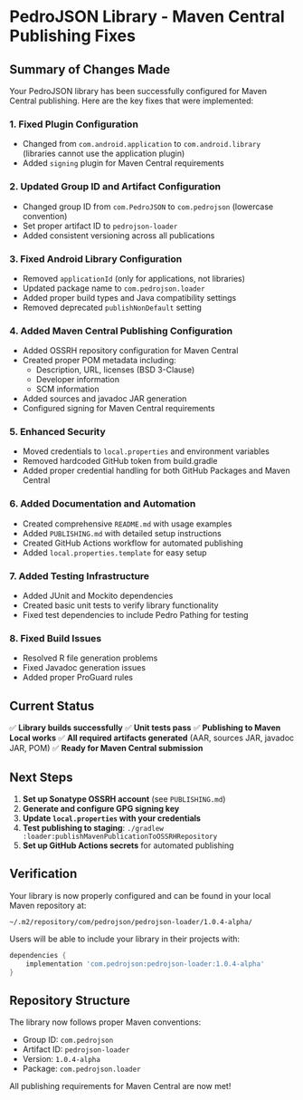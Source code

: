 # PedroJSON Library - Maven Central Publishing Fixes

## Summary of Changes Made

Your PedroJSON library has been successfully configured for Maven Central publishing. Here are the key fixes that were implemented:

### 1. **Fixed Plugin Configuration**
- Changed from `com.android.application` to `com.android.library` (libraries cannot use the application plugin)
- Added `signing` plugin for Maven Central requirements

### 2. **Updated Group ID and Artifact Configuration**
- Changed group ID from `com.PedroJSON` to `com.pedrojson` (lowercase convention)
- Set proper artifact ID to `pedrojson-loader`
- Added consistent versioning across all publications

### 3. **Fixed Android Library Configuration**
- Removed `applicationId` (only for applications, not libraries)
- Updated package name to `com.pedrojson.loader`
- Added proper build types and Java compatibility settings
- Removed deprecated `publishNonDefault` setting

### 4. **Added Maven Central Publishing Configuration**
- Added OSSRH repository configuration for Maven Central
- Created proper POM metadata including:
  - Description, URL, licenses (BSD 3-Clause)
  - Developer information
  - SCM information
- Added sources and javadoc JAR generation
- Configured signing for Maven Central requirements

### 5. **Enhanced Security**
- Moved credentials to `local.properties` and environment variables
- Removed hardcoded GitHub token from build.gradle
- Added proper credential handling for both GitHub Packages and Maven Central

### 6. **Added Documentation and Automation**
- Created comprehensive `README.md` with usage examples
- Added `PUBLISHING.md` with detailed setup instructions
- Created GitHub Actions workflow for automated publishing
- Added `local.properties.template` for easy setup

### 7. **Added Testing Infrastructure**
- Added JUnit and Mockito dependencies
- Created basic unit tests to verify library functionality
- Fixed test dependencies to include Pedro Pathing for testing

### 8. **Fixed Build Issues**
- Resolved R file generation problems
- Fixed Javadoc generation issues
- Added proper ProGuard rules

## Current Status

✅ **Library builds successfully**
✅ **Unit tests pass**
✅ **Publishing to Maven Local works**
✅ **All required artifacts generated** (AAR, sources JAR, javadoc JAR, POM)
✅ **Ready for Maven Central submission**

## Next Steps

1. **Set up Sonatype OSSRH account** (see `PUBLISHING.md`)
2. **Generate and configure GPG signing key**
3. **Update `local.properties` with your credentials**
4. **Test publishing to staging**: `./gradlew :loader:publishMavenPublicationToOSSRHRepository`
5. **Set up GitHub Actions secrets** for automated publishing

## Verification

Your library is now properly configured and can be found in your local Maven repository at:
```
~/.m2/repository/com/pedrojson/pedrojson-loader/1.0.4-alpha/
```

Users will be able to include your library in their projects with:
```gradle
dependencies {
    implementation 'com.pedrojson:pedrojson-loader:1.0.4-alpha'
}
```

## Repository Structure

The library now follows proper Maven conventions:
- Group ID: `com.pedrojson`
- Artifact ID: `pedrojson-loader`
- Version: `1.0.4-alpha`
- Package: `com.pedrojson.loader`

All publishing requirements for Maven Central are now met!
